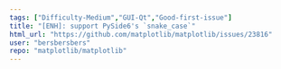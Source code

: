 ```yaml
---
tags: ["Difficulty-Medium","GUI-Qt","Good-first-issue"]
title: "[ENH]: support PySide6's `snake_case`"
html_url: "https://github.com/matplotlib/matplotlib/issues/23816"
user: "bersbersbers"
repo: "matplotlib/matplotlib"
---
```


